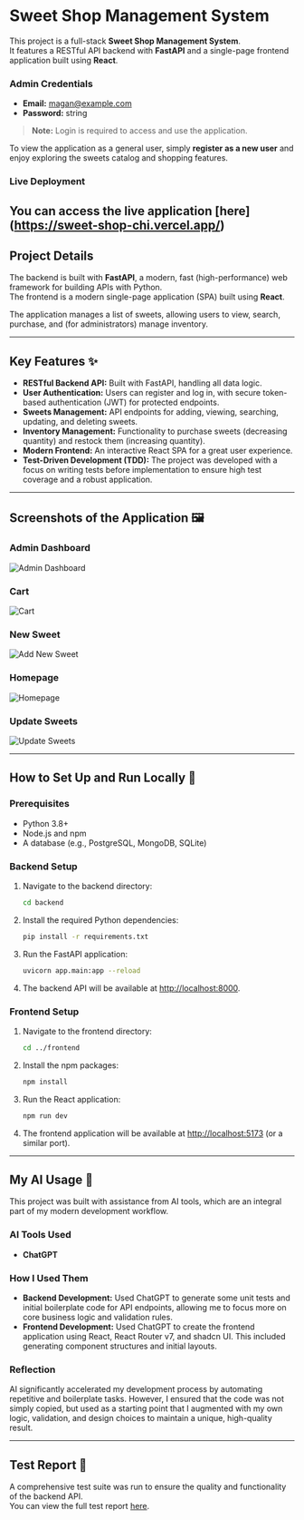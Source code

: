 # Sweet Shop Management System 

This project is a full-stack **Sweet Shop Management System**.  
It features a RESTful API backend with **FastAPI** and a single-page frontend application built using **React**.  

### Admin Credentials
- **Email:** magan@example.com  
- **Password:** string  

> **Note:** Login is required to access and use the application.

To view the application as a general user, simply **register as a new user** and enjoy exploring the sweets catalog and shopping features.

### Live Deployment
You can access the live application [here]
(https://sweet-shop-chi.vercel.app/)
---

## Project Details

The backend is built with **FastAPI**, a modern, fast (high-performance) web framework for building APIs with Python.  
The frontend is a modern single-page application (SPA) built using **React**.  

The application manages a list of sweets, allowing users to view, search, purchase, and (for administrators) manage inventory.

---

## Key Features ✨

- **RESTful Backend API:** Built with FastAPI, handling all data logic.  
- **User Authentication:** Users can register and log in, with secure token-based authentication (JWT) for protected endpoints.  
- **Sweets Management:** API endpoints for adding, viewing, searching, updating, and deleting sweets.  
- **Inventory Management:** Functionality to purchase sweets (decreasing quantity) and restock them (increasing quantity).  
- **Modern Frontend:** An interactive React SPA for a great user experience.  
- **Test-Driven Development (TDD):** The project was developed with a focus on writing tests before implementation to ensure high test coverage and a robust application.  

---

## Screenshots of the Application 🖼️

### Admin Dashboard
![Admin Dashboard](https://github.com/Gags-1/Sweet-Shop/blob/main/images/admin%20dashboard.png)

### Cart
![Cart](https://github.com/Gags-1/Sweet-Shop/blob/main/images/cart.png)

### New Sweet
![Add New Sweet](https://github.com/Gags-1/Sweet-Shop/blob/main/images/create%20new%20sweet.png)

### Homepage
![Homepage](https://github.com/Gags-1/Sweet-Shop/blob/main/images/homepage.png)

### Update Sweets
![Update Sweets](https://github.com/Gags-1/Sweet-Shop/blob/main/images/update%20sweets.png)

---

## How to Set Up and Run Locally 🚀

### Prerequisites
- Python 3.8+  
- Node.js and npm  
- A database (e.g., PostgreSQL, MongoDB, SQLite)  

### Backend Setup
1. Navigate to the backend directory:
    ```bash
    cd backend
    ```
2. Install the required Python dependencies:
    ```bash
    pip install -r requirements.txt
    ```
3. Run the FastAPI application:
    ```bash
    uvicorn app.main:app --reload
    ```
4. The backend API will be available at [http://localhost:8000](http://localhost:8000).

### Frontend Setup
1. Navigate to the frontend directory:
    ```bash
    cd ../frontend
    ```
2. Install the npm packages:
    ```bash
    npm install
    ```
3. Run the React application:
    ```bash
    npm run dev
    ```
4. The frontend application will be available at [http://localhost:5173](http://localhost:5173) (or a similar port).

---

## My AI Usage 🤖

This project was built with assistance from AI tools, which are an integral part of my modern development workflow.

### AI Tools Used
- **ChatGPT**

### How I Used Them
- **Backend Development:** Used ChatGPT to generate some unit tests and initial boilerplate code for API endpoints, allowing me to focus more on core business logic and validation rules.  
- **Frontend Development:** Used ChatGPT to create the frontend application using React, React Router v7, and shadcn UI. This included generating component structures and initial layouts.  

### Reflection
AI significantly accelerated my development process by automating repetitive and boilerplate tasks. However, I ensured that the code was not simply copied, but used as a starting point that I augmented with my own logic, validation, and design choices to maintain a unique, high-quality result.

---

## Test Report 🧪

A comprehensive test suite was run to ensure the quality and functionality of the backend API.  
You can view the full test report [here](https://github.com/Gags-1/Sweet-Shop/blob/main/test_report_v2.pdf).
